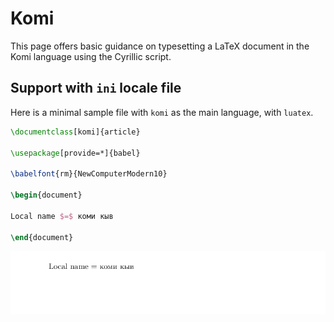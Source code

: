 # Komi

This page offers basic guidance on typesetting a LaTeX document in the
Komi language using the Cyrillic script.

## Support with `ini` locale file

Here is a minimal sample file with `komi` as the main language, with `luatex`.

```tex
\documentclass[komi]{article}

\usepackage[provide=*]{babel}

\babelfont{rm}{NewComputerModern10}

\begin{document}

Local name $=$ коми кыв

\end{document}
```

![](../media/locale-komi.png)